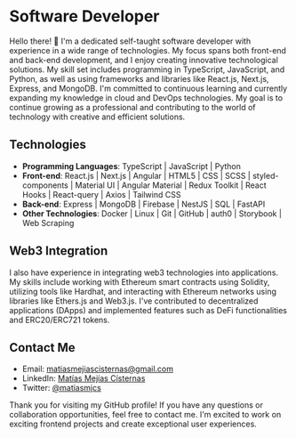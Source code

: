 # Software Developer
Hello there! 👋 I'm a dedicated self-taught software developer with experience in a wide range of technologies. My focus spans both front-end and back-end development, and I enjoy creating innovative technological solutions. My skill set includes programming in TypeScript, JavaScript, and Python, as well as using frameworks and libraries like React.js, Next.js, Express, and MongoDB. I'm committed to continuous learning and currently expanding my knowledge in cloud and DevOps technologies. My goal is to continue growing as a professional and contributing to the world of technology with creative and efficient solutions.

## Technologies
- **Programming Languages**: TypeScript | JavaScript | Python
- **Front-end**: React.js | Next.js | Angular | HTML5 | CSS | SCSS | styled-components | Material UI | Angular Material | Redux Toolkit | React Hooks | React-query | Axios | Tailwind CSS
- **Back-end**: Express | MongoDB | Firebase | NestJS | SQL | FastAPI
- **Other Technologies**: Docker | Linux | Git | GitHub | auth0 | Storybook | Web Scraping

## Web3 Integration
I also have experience in integrating web3 technologies into applications. My skills include working with Ethereum smart contracts using Solidity, utilizing tools like Hardhat, and interacting with Ethereum networks using libraries like Ethers.js and Web3.js. I've contributed to decentralized applications (DApps) and implemented features such as DeFi functionalities and ERC20/ERC721 tokens.

## Contact Me

- Email: [matiasmejiascisternas@gmail.com](mailto:matiasmejiascisternas@gmail.com)
- LinkedIn: [Matías Mejías Císternas](https://www.linkedin.com/in/matias-mejias-cisternas/)
- Twitter: [@matiasmjcs](https://twitter.com/matiasmjcs)

Thank you for visiting my GitHub profile! If you have any questions or collaboration opportunities, feel free to contact me. I'm excited to work on exciting frontend projects and create exceptional user experiences.
